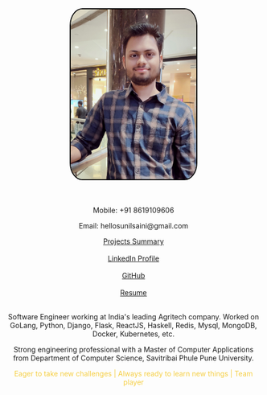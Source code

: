 <div style="height:500px;text-align:center;">
    <center>
      <img src="/images/my_pic.jpg" style="width:250px;border-radius:10%;border:2px solid #000;">
    </center>
    <br><br>
    <p>Mobile: +91 8619109606</p>
    <p>Email: hellosunilsaini@gmail.com</p>    
    <a href="https://bit.ly/3aJkt6q">Projects Summary</a><br><br>
    <a href="https://www.linkedin.com/in/hellosunilsaini">LinkedIn Profile<a>
    <br><br>
    <a href="https://github.com/HelloSunilSaini?tab=repositories">GitHub</a><br><br>
    <a href="https://bit.ly/3tuYTLI">Resume</a><br><br>
    <p>Software Engineer working at India's leading Agritech company. Worked on GoLang, Python, Django, Flask, ReactJS, Haskell, Redis, Mysql, MongoDB, Docker, Kubernetes, etc.</p>
    <p>Strong engineering professional with a Master of Computer Applications from Department of Computer Science, Savitribai Phule Pune University.</p>
    <p style="color:#f5ce42">Eager to take new challenges  |  Always ready to learn new things  |  Team player
    </p>
</div>
